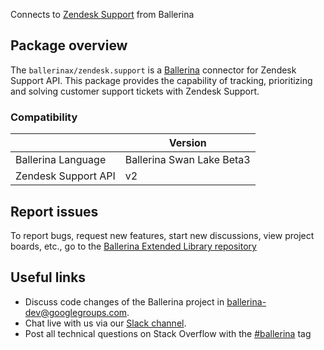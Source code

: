 Connects to [Zendesk Support](https://developer.zendesk.com/api-reference/) from Ballerina

## Package overview
The `ballerinax/zendesk.support` is a [Ballerina](https://ballerina.io/) connector for Zendesk Support API.
This package provides the capability of tracking, prioritizing and solving customer support tickets with Zendesk Support.

### Compatibility
|                     | Version                   |
|---------------------|---------------------------|
| Ballerina Language  | Ballerina Swan Lake Beta3 | 
| Zendesk Support API | v2                        |

## Report issues
To report bugs, request new features, start new discussions, view project boards, etc., go to the [Ballerina Extended Library repository](https://github.com/ballerina-platform/ballerina-extended-library)

## Useful links
- Discuss code changes of the Ballerina project in [ballerina-dev@googlegroups.com](mailto:ballerina-dev@googlegroups.com).
- Chat live with us via our [Slack channel](https://ballerina.io/community/slack/).
- Post all technical questions on Stack Overflow with the [#ballerina](https://stackoverflow.com/questions/tagged/ballerina) tag
